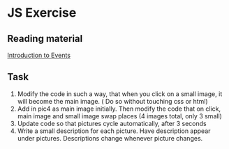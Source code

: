 # JS Exercise

## Reading material
[Introduction to Events](https://developer.mozilla.org/en-US/docs/Learn/JavaScript/Building_blocks/Events)

## Task

1. Modify the code in such a way, that when you click on a small image, it will become the main image. ( Do so without touching css or html)
2. Add in pic4 as main image initially. Then modify the code that on click, main image and small image swap places (4 images total, only 3 small)
3. Update code so that pictures cycle automatically, after 3 seconds
4. Write a small description for each picture. Have description appear under pictures. Descriptions change whenever picture changes.